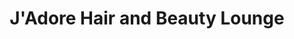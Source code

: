 ---
title: "J'Adore Hair and Beauty Lounge"
url: /newbridge/jadore-hair-and-beauty-lounge/
shop: beauty
---